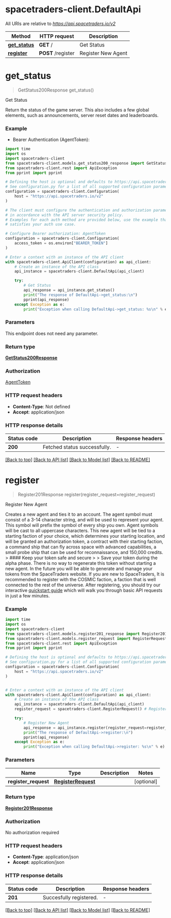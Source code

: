# spacetraders-client.DefaultApi

All URIs are relative to *https://api.spacetraders.io/v2*

Method | HTTP request | Description
------------- | ------------- | -------------
[**get_status**](DefaultApi.md#get_status) | **GET** / | Get Status
[**register**](DefaultApi.md#register) | **POST** /register | Register New Agent


# **get_status**
> GetStatus200Response get_status()

Get Status

Return the status of the game server. This also includes a few global elements, such as announcements, server reset dates and leaderboards.

### Example

* Bearer Authentication (AgentToken):

```python
import time
import os
import spacetraders-client
from spacetraders-client.models.get_status200_response import GetStatus200Response
from spacetraders-client.rest import ApiException
from pprint import pprint

# Defining the host is optional and defaults to https://api.spacetraders.io/v2
# See configuration.py for a list of all supported configuration parameters.
configuration = spacetraders-client.Configuration(
    host = "https://api.spacetraders.io/v2"
)

# The client must configure the authentication and authorization parameters
# in accordance with the API server security policy.
# Examples for each auth method are provided below, use the example that
# satisfies your auth use case.

# Configure Bearer authorization: AgentToken
configuration = spacetraders-client.Configuration(
    access_token = os.environ["BEARER_TOKEN"]
)

# Enter a context with an instance of the API client
with spacetraders-client.ApiClient(configuration) as api_client:
    # Create an instance of the API class
    api_instance = spacetraders-client.DefaultApi(api_client)

    try:
        # Get Status
        api_response = api_instance.get_status()
        print("The response of DefaultApi->get_status:\n")
        pprint(api_response)
    except Exception as e:
        print("Exception when calling DefaultApi->get_status: %s\n" % e)
```



### Parameters

This endpoint does not need any parameter.

### Return type

[**GetStatus200Response**](GetStatus200Response.md)

### Authorization

[AgentToken](../README.md#AgentToken)

### HTTP request headers

 - **Content-Type**: Not defined
 - **Accept**: application/json

### HTTP response details

| Status code | Description | Response headers |
|-------------|-------------|------------------|
**200** | Fetched status successfully. |  -  |

[[Back to top]](#) [[Back to API list]](../README.md#documentation-for-api-endpoints) [[Back to Model list]](../README.md#documentation-for-models) [[Back to README]](../README.md)

# **register**
> Register201Response register(register_request=register_request)

Register New Agent

Creates a new agent and ties it to an account.  The agent symbol must consist of a 3-14 character string, and will be used to represent your agent. This symbol will prefix the symbol of every ship you own. Agent symbols will be cast to all uppercase characters.  This new agent will be tied to a starting faction of your choice, which determines your starting location, and will be granted an authorization token, a contract with their starting faction, a command ship that can fly across space with advanced capabilities, a small probe ship that can be used for reconnaissance, and 150,000 credits.  > #### Keep your token safe and secure > > Save your token during the alpha phase. There is no way to regenerate this token without starting a new agent. In the future you will be able to generate and manage your tokens from the SpaceTraders website.  If you are new to SpaceTraders, It is recommended to register with the COSMIC faction, a faction that is well connected to the rest of the universe. After registering, you should try our interactive [quickstart guide](https://docs.spacetraders.io/quickstart/new-game) which will walk you through basic API requests in just a few minutes.

### Example


```python
import time
import os
import spacetraders-client
from spacetraders-client.models.register201_response import Register201Response
from spacetraders-client.models.register_request import RegisterRequest
from spacetraders-client.rest import ApiException
from pprint import pprint

# Defining the host is optional and defaults to https://api.spacetraders.io/v2
# See configuration.py for a list of all supported configuration parameters.
configuration = spacetraders-client.Configuration(
    host = "https://api.spacetraders.io/v2"
)


# Enter a context with an instance of the API client
with spacetraders-client.ApiClient(configuration) as api_client:
    # Create an instance of the API class
    api_instance = spacetraders-client.DefaultApi(api_client)
    register_request = spacetraders-client.RegisterRequest() # RegisterRequest |  (optional)

    try:
        # Register New Agent
        api_response = api_instance.register(register_request=register_request)
        print("The response of DefaultApi->register:\n")
        pprint(api_response)
    except Exception as e:
        print("Exception when calling DefaultApi->register: %s\n" % e)
```



### Parameters


Name | Type | Description  | Notes
------------- | ------------- | ------------- | -------------
 **register_request** | [**RegisterRequest**](RegisterRequest.md)|  | [optional] 

### Return type

[**Register201Response**](Register201Response.md)

### Authorization

No authorization required

### HTTP request headers

 - **Content-Type**: application/json
 - **Accept**: application/json

### HTTP response details

| Status code | Description | Response headers |
|-------------|-------------|------------------|
**201** | Succesfully registered. |  -  |

[[Back to top]](#) [[Back to API list]](../README.md#documentation-for-api-endpoints) [[Back to Model list]](../README.md#documentation-for-models) [[Back to README]](../README.md)

